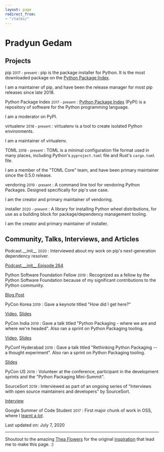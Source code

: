 ```yaml
---
layout: page
redirect_from:
- "/talks/"
---
```


# Pradyun Gedam

## Projects

pip <small>2017 - present</small>
: pip is the package installer for Python. It is the most downloaded package on the [Python Package Index](https://pypi.org).

  I am a maintainer of pip, and have been the release manager for most pip releases since late 2018.

Python Package Index <small>2017 - present</small>
: [Python Package Index] (PyPI) is a repository of software for the Python programming language.

  I am a moderator on PyPI.

[Python Package Index]: https://pypi.org

virtualenv <small>2018 - present</small>
: virtualenv is a tool to create isolated Python environments.

  I am a maintainer of virtualenv.

TOML <small>2018 - present</small>
: TOML is a minimal configuration file format used in many places, including Python's `pyproject.toml` file and Rust's `cargo.toml` file.

  I am a member of the "TOML Core" team, and have been primary maintainer since the 0.5.0 release.

vendoring <small>2019 - present</small>
: A command line tool for vendoring Python Packages. Designed specifically for pip's use case.

  I am the creator and primary maintainer of vendoring.

installer <small>2020 - present</small>
: A library for installing Python wheel distributions, for use as a building block for package/dependency management tooling.

  I am the creator and primary maintainer of installer.

## Community, Talks, Interviews, and Articles

Podcast.\_\_init\_\_ <small>2020</small>
: Interviewed about my work on pip's next-generation dependency resolver.

  [Podcast.\_\_init\_\_ Episode 264](https://www.pythonpodcast.com/pip-resolver-dependency-management-episode-264/)

Python Software Foundation Fellow <small>2019</small>
: Recognized as a fellow by the Python Software Foundation because of my significant contributions to the Python community.

  [Blog Post](https://pyfound.blogspot.com/2019/08/python-software-foundation-fellow.html)

PyCon Korea <small>2019</small>
: Gave a keynote titled "How did I get here?"

  [Video](https://www.youtube.com/watch?v=dvN3XH2Jtr4),
  [Slides](talks/slides/2019-pycon-korea.pdf)

PyCon India <small>2019</small>
: Gave a talk titled "Python Packaging - where we are and where we're headed". Also ran a sprint on Python Packaging tooling.

  [Video](https://www.youtube.com/watch?v=1WRRBrPpxhw),
  [Slides](talks/slides/2019-python-packaging-overview.pdf)

PyConf Hyderabad <small>2019</small>
: Gave a talk titled "Rethinking Python Packaging -- a thought experiment". Also ran a sprint on Python Packaging tooling.

  [Slides](slides/2019-pyconf-hyd.pdf)

PyCon US <small>2019</small>
: Volunteer at the conference, participant in the development sprints and the "Python Packaging Mini-Summit".

SourceSort <small>2019</small>
: Interviewed as part of an ongoing series of "Interviews with open source maintainers and developers" by SourceSort.

  [Interview](https://sourcesort.com/interview/pradyun-gedam-pip)

Google Summer of Code Student <small>2017</small>
: First major chunk of work in OSS, where I [learnt a *lot*][gsoc-2017].

[gsoc-2017]: https://pradyunsg.me/gsoc-2017/

Last updated on: July 7, 2020

---

Shoutout to the amazing [Thea Flowers](https://thea.codes) for the original
[inspiration](https://thea.codes/stuff.html) that lead me to make this page. :)
